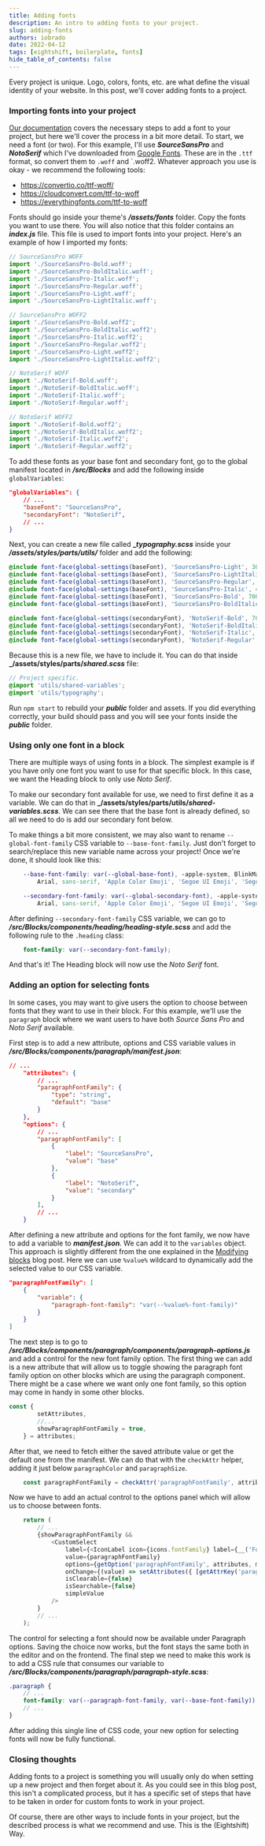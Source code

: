 ```yaml
---
title: Adding fonts
description: An intro to adding fonts to your project.
slug: adding-fonts
authors: iobrado
date: 2022-04-12
tags: [eightshift, boilerplate, fonts]
hide_table_of_contents: false
---
```


Every project is unique. Logo, colors, fonts, etc. are what define the visual identity of your website. In this post, we'll cover adding fonts to a project.
<!--truncate-->

### Importing fonts into your project
[Our documentation](/docs/basics/fonts) covers the necessary steps to add a font to your project, but here we'll cover the process in a bit more detail. To start, we need a font (or two). For this example, I'll use **_SourceSansPro_** and **_NotoSerif_** which I've downloaded from [Google Fonts](https://fonts.google.com/). These are in the `.ttf` format, so convert them to `.woff` and `.woff2. Whatever approach you use is okay - we recommend the following tools:
- https://convertio.co/ttf-woff/
- https://cloudconvert.com/ttf-to-woff
- https://everythingfonts.com/ttf-to-woff

Fonts should go inside your theme's **_/assets/fonts_** folder. Copy the fonts you want to use there. You will also notice that this folder contains an **_index.js_** file. This file is used to import fonts into your project. Here's an example of how I imported my fonts:
```js
// SourceSansPro WOFF
import './SourceSansPro-Bold.woff';
import './SourceSansPro-BoldItalic.woff';
import './SourceSansPro-Italic.woff';
import './SourceSansPro-Regular.woff';
import './SourceSansPro-Light.woff';
import './SourceSansPro-LightItalic.woff';

// SourceSansPro WOFF2
import './SourceSansPro-Bold.woff2';
import './SourceSansPro-BoldItalic.woff2';
import './SourceSansPro-Italic.woff2';
import './SourceSansPro-Regular.woff2';
import './SourceSansPro-Light.woff2';
import './SourceSansPro-LightItalic.woff2';

// NotoSerif WOFF
import './NotoSerif-Bold.woff';
import './NotoSerif-BoldItalic.woff';
import './NotoSerif-Italic.woff';
import './NotoSerif-Regular.woff';

// NotoSerif WOFF2
import './NotoSerif-Bold.woff2';
import './NotoSerif-BoldItalic.woff2';
import './NotoSerif-Italic.woff2';
import './NotoSerif-Regular.woff2';
```

To add these fonts as your base font and secondary font, go to the global manifest located in **_/src/Blocks_** and add the following inside `globalVariables`:
```json
"globalVariables": {
	// ...
	"baseFont": "SourceSansPro",
	"secondaryFont": "NotoSerif",
	// ...
}
```

Next, you can create a new file called **__typography.scss_** inside your **_/assets/styles/parts/utils/_** folder and add the following:

```scss
@include font-face(global-settings(baseFont), 'SourceSansPro-Light', 300);
@include font-face(global-settings(baseFont), 'SourceSansPro-LightItalic', 300, italic);
@include font-face(global-settings(baseFont), 'SourceSansPro-Regular', 400);
@include font-face(global-settings(baseFont), 'SourceSansPro-Italic', 400, italic);
@include font-face(global-settings(baseFont), 'SourceSansPro-Bold', 700);
@include font-face(global-settings(baseFont), 'SourceSansPro-BoldItalic', 700, italic);

@include font-face(global-settings(secondaryFont), 'NotoSerif-Bold', 700);
@include font-face(global-settings(secondaryFont), 'NotoSerif-BoldItalic', 700, italic);
@include font-face(global-settings(secondaryFont), 'NotoSerif-Italic', 400, italic);
@include font-face(global-settings(secondaryFont), 'NotoSerif-Regular', 400);
```

Because this is a new file, we have to include it. You can do that inside **_/assets/styles/parts/_shared.scss_** file:
```scss
// Project specific.
@import 'utils/shared-variables';
@import 'utils/typography';
```

Run `npm start` to rebuild your **_public_** folder and assets. If you did everything correctly, your build should pass and you will see your fonts inside the **_public_** folder.

### Using only one font in a block

There are multiple ways of using fonts in a block. The simplest example is if you have only one font you want to use for that specific block. In this case, we want the Heading block to only use _Noto Serif_.

To make our secondary font available for use, we need to first define it as a variable. We can do that in **_/assets/styles/parts/utils/_shared-variables.scss_**. We can see there that the base font is already defined, so all we need to do is add our secondary font below.

To make things a bit more consistent, we may also want to rename `--global-font-family` CSS variable to `--base-font-family`. Just don't forget to search/replace this new variable name across your project! Once we're done, it should look like this:
```scss
	--base-font-family: var(--global-base-font), -apple-system, BlinkMacSystemFont, 'Segoe UI', Roboto, Helvetica,
		Arial, sans-serif, 'Apple Color Emoji', 'Segoe UI Emoji', 'Segoe UI Symbol';

	--secondary-font-family: var(--global-secondary-font), -apple-system, BlinkMacSystemFont, 'Segoe UI', Roboto, Helvetica,
		Arial, sans-serif, 'Apple Color Emoji', 'Segoe UI Emoji', 'Segoe UI Symbol';
```
After defining `--secondary-font-family` CSS variable, we can go to **_/src/Blocks/components/heading/heading-style.scss_** and add the following rule to the `.heading` class:
```scss
	font-family: var(--secondary-font-family);
```

And that's it! The Heading block will now use the _Noto Serif_ font.

### Adding an option for selecting fonts

In some cases, you may want to give users the option to choose between fonts that they want to use in their block. For this example, we'll use the `paragraph` block where we want users to have both _Source Sans Pro_ and _Noto Serif_ available.

First step is to add a new attribute, options and CSS variable values in **_/src/Blocks/components/paragraph/manifest.json_**:
```json
// ...
	"attributes": {
		// ...
		"paragraphFontFamily": {
			"type": "string",
			"default": "base"
		}
	},
	"options": {
		// ...
		"paragraphFontFamily": [
			{
				"label": "SourceSansPro",
				"value": "base"
			},
			{
				"label": "NotoSerif",
				"value": "secondary"
			}
		],
		// ...
	}
```

After defining a new attribute and options for the font family, we now have to add a variable to **_manifest.json_**. We can add it to the `variables` object. This approach is slightly different from the one explained in the [Modifying blocks](/blog/modifying-blocks) blog post. Here we can use `%value%` wildcard to dynamically add the selected value to our CSS variable.
```json
"paragraphFontFamily": [
	{
		"variable": {
			"paragraph-font-family": "var(--%value%-font-family)"
		}
	}
]
```

The next step is to go to **_/src/Blocks/components/paragraph/components/paragraph-options.js_** and add a control for the new font family option. The first thing we can add is a new attribute that will allow us to toggle showing the paragraph font family option on other blocks which are using the paragraph component. There might be a case where we want only one font family, so this option may come in handy in some other blocks.
```js
const {
		setAttributes,
		//...
		showParagraphFontFamily = true,
	} = attributes;
```

After that, we need to fetch either the saved attribute value or get the default one from the manifest. We can do that with the `checkAttr` helper, adding it just below `paragraphColor` and `paragraphSize`.
```js
	const paragraphFontFamily = checkAttr('paragraphFontFamily', attributes, manifest);
```

Now we have to add an actual control to the options panel which will allow us to choose between fonts.
```js
	return (
		// ...
		{showParagraphFontFamily &&
			<CustomSelect
				label={<IconLabel icon={icons.fontFamily} label={__('Font Family', 'eightshift-theme')} />}
				value={paragraphFontFamily}
				options={getOption('paragraphFontFamily', attributes, manifest)}
				onChange={(value) => setAttributes({ [getAttrKey('paragraphFontFamily', attributes, manifest)]: value })}
				isClearable={false}
				isSearchable={false}
				simpleValue
			/>
		}
		// ...
	);
```

The control for selecting a font should now be available under Paragraph options. Saving the choice now works, but the font stays the same both in the editor and on the frontend. The final step we need to make this work is to add a CSS rule that consumes our variable to **_/src/Blocks/components/paragraph/paragraph-style.scss_**:
```scss
.paragraph {
	// ...
	font-family: var(--paragraph-font-family, var(--base-font-family));
	// ...
}
```

After adding this single line of CSS code, your new option for selecting fonts will now be fully functional.

### Closing thoughts
Adding fonts to a project is something you will usually only do when setting up a new project and then forget about it. As you could see in this blog post, this isn't a complicated process, but it has a specific set of steps that have to be taken in order for custom fonts to work in your project.

Of course, there are other ways to include fonts in your project, but the described process is what we recommend and use. This is the (Eightshift) Way.
